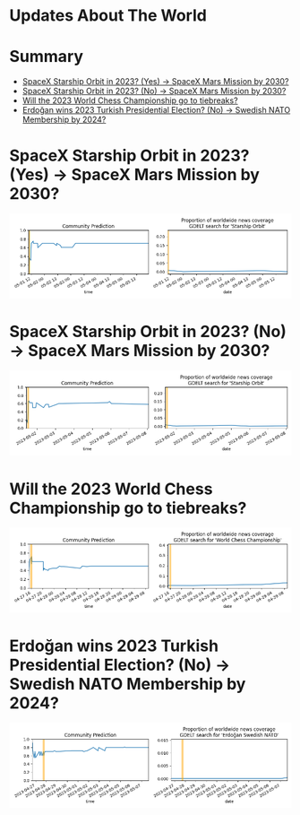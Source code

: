 
Updates About The World
=======================

Summary
=======

* [SpaceX Starship Orbit in 2023? (Yes) → SpaceX Mars Mission by 2030?](#spacex-starship-orbit-in-2023-yes--spacex-mars-mission-by-2030)
* [SpaceX Starship Orbit in 2023? (No) → SpaceX Mars Mission by 2030?](#spacex-starship-orbit-in-2023-no--spacex-mars-mission-by-2030)
* [Will the 2023 World Chess Championship go to tiebreaks?](#will-the-2023-world-chess-championship-go-to-tiebreaks)
* [Erdoğan wins 2023 Turkish Presidential Election? (No) → Swedish NATO Membership by 2024?](#erdoan-wins-2023-turkish-presidential-election-no--swedish-nato-membership-by-2024)

# SpaceX Starship Orbit in 2023? (Yes) → SpaceX Mars Mission by 2030?


![SpaceX Mars Mission by 2030?](assets/01.png)
# SpaceX Starship Orbit in 2023? (No) → SpaceX Mars Mission by 2030?


![SpaceX Mars Mission by 2030?](assets/03.png)
# Will the 2023 World Chess Championship go to tiebreaks?


![2023 World Chess Championship tiebreaks?](assets/06.png)
# Erdoğan wins 2023 Turkish Presidential Election? (No) → Swedish NATO Membership by 2024?


![Swedish NATO Membership by 2024?](assets/08.png)